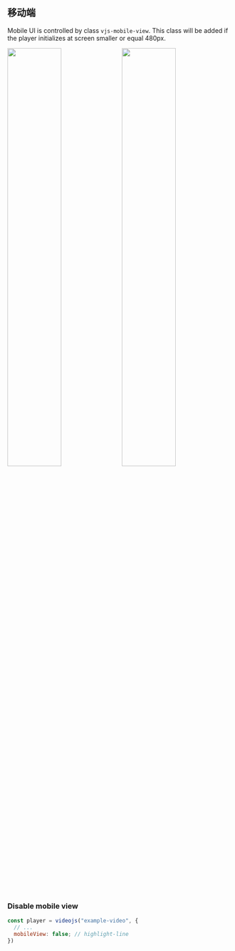 ## 移动端 <!-- {docsify-ignore-all} -->

Mobile UI is controlled by class `vjs-mobile-view`.
This class will be added if the player initializes at screen smaller or equal 480px.

<div style="margin: auto">
  <img style="float: left; max-width: 300px; width: 49%" src="./assets/screenshot/mobileui.control.png">
  <img style="float: left; max-width: 300px; width: 49%; margin-left: 2%" src="./assets/screenshot/mobileui.setting.png" width="300px">
</div>

### Disable mobile view

```js
const player = videojs("example-video", {
  // ...
  mobileView: false; // highlight-line
})
```
